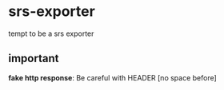 # srs-exporter

tempt to be a srs exporter

## important

**fake http response**: Be careful with HEADER [no space before]
